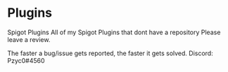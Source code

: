 # Plugins
Spigot Plugins
All of my Spigot Plugins that dont have a repository
Please leave a review.

The faster a bug/issue gets reported, the faster it gets solved.
Discord:
Pzyc0#4560 
